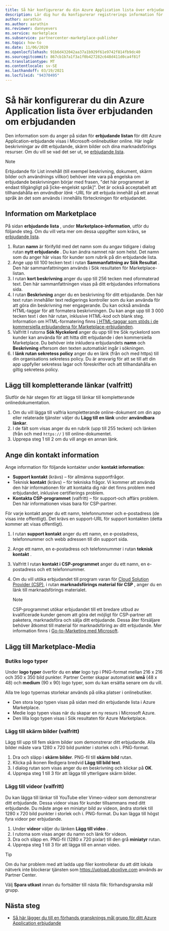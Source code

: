 ```yaml
---
title: Så här konfigurerar du din Azure Application lista över erbjudanden om erbjudanden
description: Lär dig hur du konfigurerar registrerings information för ditt Azure Application-erbjudande i Partner Center.
author: aarathin
ms.author: aarathin
ms.reviewer: dannyevers
ms.service: marketplace
ms.subservice: partnercenter-marketplace-publisher
ms.topic: how-to
ms.date: 11/06/2020
ms.openlocfilehash: 91b6d432042aa37a1b929f61e9742f814fb9dc40
ms.sourcegitcommit: 867cb1b7a1f3a1f0b427282c648d411d0ca4f81f
ms.translationtype: MT
ms.contentlocale: sv-SE
ms.lasthandoff: 03/19/2021
ms.locfileid: "94370495"
---
```

# <a name="how-to-configure-your-azure-application-offer-listing-details"></a>Så här konfigurerar du din Azure Application lista över erbjudanden om erbjudanden

Den information som du anger på sidan för **erbjudande listan** för ditt Azure Application-erbjudande visas i Microsoft-onlinebutiker online. Här ingår beskrivningar av ditt erbjudande, skärm bilder och dina marknadsförings resurser. Om du vill se vad det ser ut, se [erbjudande lista](plan-azure-application-offer.md#offer-listing-details).

> [!NOTE]
> Erbjudande för List innehåll (till exempel beskrivning, dokument, skärm bilder och användnings villkor) behöver inte vara på engelska om erbjudande beskrivningen börjar med frasen, "det här programmet är endast tillgängligt på [icke-engelskt språk]". Det är också acceptabelt att tillhandahålla en _användbar länk_ -URL för att erbjuda innehåll på ett annat språk än det som används i innehålls förteckningen för erbjudandet.

## <a name="marketplace-details"></a>Information om Marketplace

På sidan **erbjudande lista** , under **Marketplace-information**, utför du följande steg. Om du vill veta mer om dessa uppgifter som krävs, se [erbjudande lista](plan-azure-application-offer.md#offer-listing-details).

1. Rutan **namn** är förifylld med det namn som du angav tidigare i dialog rutan **nytt erbjudande** . Du kan ändra namnet när som helst. Det namn som du anger här visas för kunder som rubrik på din erbjudande lista.
1. Ange upp till 100 tecken text i rutan **Sammanfattning av Sök Resultat** . Den här sammanfattningen används i Sök resultaten för Marketplace-listan.
1. I rutan **kort beskrivning** anger du upp till 256 tecken med oformaterad text. Den här sammanfattningen visas på ditt erbjudandes informations sida.
1. I rutan **Beskrivning** anger du en beskrivning för ditt erbjudande. Den här text rutan innehåller text redigerings kontroller som du kan använda för att göra din beskrivning mer engagerande. Du kan också använda HTML-taggar för att formatera beskrivningen. Du kan ange upp till 3 000 tecken text i den här rutan, inklusive HTML-kod och blank steg. Information om HTML-formatering finns [i HTML-taggar som stöds i de kommersiella erbjudandena för Marketplace-erbjudanden](supported-html-tags.md).
1. Valfritt I rutorna **Sök Nyckelord** anger du upp till tre Sök nyckelord som kunder kan använda för att hitta ditt erbjudande i den kommersiella Marketplace. Du behöver inte inkludera erbjudandets **namn** och **Beskrivning** eftersom den texten automatiskt ingår i sökningen.
1. I **länk rutan sekretess policy** anger du en länk (från och med https) till din organisations sekretess policy. Du är ansvarig för att se till att din app uppfyller sekretess lagar och föreskrifter och att tillhandahålla en giltig sekretess policy.

## <a name="add-supplemental-links-optional"></a>Lägg till kompletterande länkar (valfritt)

Slutför de här stegen för att lägga till länkar till kompletterande onlinedokumentation.

1. Om du vill lägga till valfria kompletterande online-dokument om din app eller relaterade tjänster väljer du **Lägg till en länk** under **användbara länkar**.
1. I de fält som visas anger du en rubrik (upp till 255 tecken) och länken (från och med `https://` ) till online-dokumentet.
1. Upprepa steg 1 till 2 om du vill ange en annan länk.

## <a name="enter-your-contact-information"></a>Ange din kontakt information

Ange information för följande kontakter under **kontakt information**:

- **Support kontakt** (krävs) – för allmänna supportfrågor.
- Teknisk **kontakt** (krävs) – för tekniska frågor. Vi kommer att använda den här informationen för att kontakta dig när det finns problem med erbjudandet, inklusive certifierings problem.
- **Kontakta CSP-programmet** (valfritt) – för support-och affärs problem. Den här informationen visas bara för CSP-partner.

För varje kontakt anger du ett namn, telefonnummer och e-postadress (de visas inte offentligt). Det krävs en support-URL för support kontakten (detta kommer att visas offentligt).

1. I rutan **support kontakt** anger du ett namn, en e-postadress, telefonnummer och webb adressen till din support sida.
1. Ange ett namn, en e-postadress och telefonnummer i rutan **teknisk kontakt** .
1. Valfritt I rutan **kontakt i CSP-programmet** anger du ett namn, en e-postadress och ett telefonnummer.
1. Om du vill utöka erbjudandet till program varan för [Cloud Solution Provider (CSP)](cloud-solution-providers.md), i rutan **marknadsförings material för CSP** , anger du en länk till marknadsförings materialet.

    > [!NOTE]
    > CSP-programmet utökar erbjudandet till ett bredare utbud av kvalificerade kunder genom att göra det möjligt för CSP-partner att paketera, marknadsföra och sälja ditt erbjudande. Dessa åter försäljare behöver åtkomst till material för marknadsföring av ditt erbjudande. Mer information finns i [Go-to-Marketing med Microsoft](https://partner.microsoft.com/reach-customers/gtm).

## <a name="add-marketplace-media"></a>Lägg till Marketplace-Media

### <a name="store-logos"></a>Butiks logo typer

Under **logo typer** överför du en **stor** logo typ i PNG-format mellan 216 x 216 och 350 x 350 bild punkter. Partner Center skapar automatiskt **små** (48 x 48) och **medium** (90 x 90) logo typer, som du kan ersätta senare om du vill.

Alla tre logo typernas storlekar används på olika platser i onlinebutiker.

- Den stora logo typen visas på sidan med din erbjudande lista i Azure Marketplace.
- Medie logo typen visas när du skapar en ny resurs i Microsoft Azure.
- Den lilla logo typen visas i Sök resultaten för Azure Marketplace.

### <a name="add-screenshots-optional"></a>Lägg till skärm bilder (valfritt)

Lägg till upp till fem skärm bilder som demonstrerar ditt erbjudande. Alla bilder måste vara 1280 x 720 bild punkter i storlek och i. PNG-format.

1. Dra och släpp i **skärm bilder**. PNG-fil till **skärm bild** rutan.
1. Klicka på ikonen Redigera bredvid **Lägg till bild text**.
1. I dialog rutan som visas anger du en beskrivning och klickar på **OK**.
1. Upprepa steg 1 till 3 för att lägga till ytterligare skärm bilder.

### <a name="add-videos-optional"></a>Lägg till videor (valfritt)

Du kan lägga till länkar till YouTube eller Vimeo-videor som demonstrerar ditt erbjudande. Dessa videor visas för kunder tillsammans med ditt erbjudande. Du måste ange en miniatyr bild av videon, ändra storlek till 1280 x 720 bild punkter i storlek och i. PNG-format. Du kan lägga till högst fyra videor per erbjudande.

1. Under **videor** väljer du länken **Lägg till video** .
1. I rutorna som visas anger du namn och länk för videon.
1. Dra och släpp en. PNG-fil (1280 x 720 pixlar) till den grå **miniatyr** rutan.
1. Upprepa steg 1 till 3 för att lägga till en annan video.

> [!TIP]
> Om du har problem med att ladda upp filer kontrollerar du att ditt lokala nätverk inte blockerar tjänsten som https://upload.xboxlive.com används av Partner Center.

Välj **Spara utkast** innan du fortsätter till nästa flik: förhandsgranska mål grupp.

## <a name="next-steps"></a>Nästa steg

- [Så här lägger du till en förhands gransknings mål grupp för ditt Azure Application erbjudande](create-new-azure-apps-offer-preview.md)
